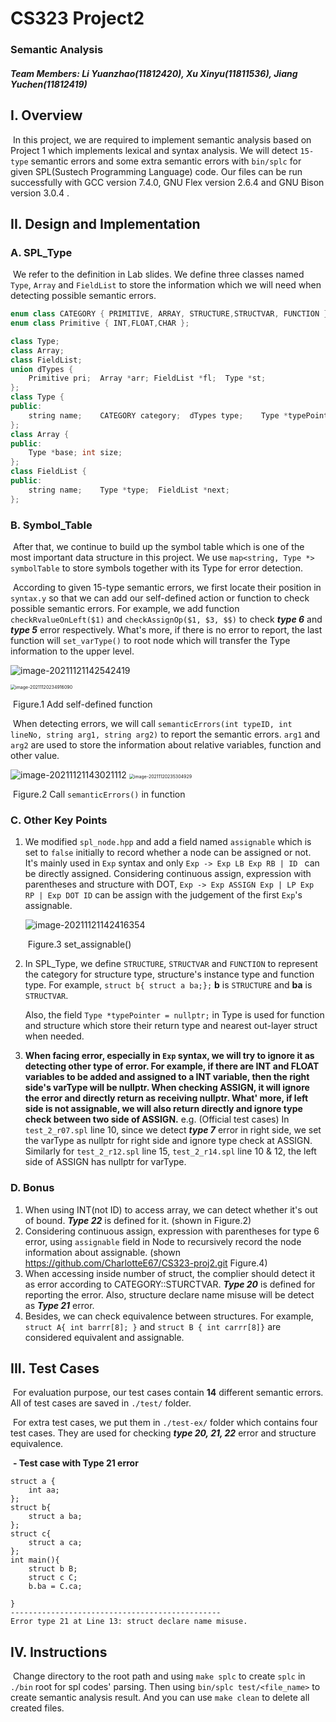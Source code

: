 # CS323 Project2

###  Semantic Analysis

##### **Team Members: Li Yuanzhao(11812420), Xu Xinyu(11811536), Jiang Yuchen(11812419)**

## I. Overview

​		In this project, we are required to implement semantic analysis based on Project 1 which implements lexical and syntax analysis. We will detect `15-type` semantic errors and some extra semantic errors with `bin/splc`  for given SPL(Sustech Programming Language) code. Our files can be run successfully with GCC version 7.4.0, GNU Flex version 2.6.4 and GNU Bison version 3.0.4 .



## II. Design and Implementation

### A. SPL_Type

​		We refer to the definition in Lab slides. We define three classes named `Type`, `Array` and `FieldList` to store the information which we will need when detecting possible semantic errors.

```C++
enum class CATEGORY { PRIMITIVE, ARRAY, STRUCTURE,STRUCTVAR, FUNCTION };
enum class Primitive { INT,FLOAT,CHAR };

class Type;
class Array;
class FieldList;
union dTypes {
    Primitive pri;	Array *arr;	FieldList *fl;	Type *st;
};
class Type {
public:
    string name;	CATEGORY category;	dTypes type;	Type *typePointer = nullptr; 
};
class Array {
public:
    Type *base;	int size;
};
class FieldList {
public:
    string name;	Type *type;	 FieldList *next;
};
```

### B. Symbol_Table

​		After that, we continue to build up the symbol table which is one of the most important data structure in this project. We use `map<string, Type *> symbolTable` to store symbols together with its Type for error detection.

​		According to given 15-type semantic errors, we first locate their position in `syntax.y` so that we can add our self-defined action or function to check possible semantic errors. For example, we add function `checkRvalueOnLeft($1)` and `checkAssignOp($1, $3, $$)`  to check ***type 6*** and ***type 5*** error respectively. What's more, if there is no error to report, the last function will `set_varType()` to root node which will transfer the Type information to the upper level.

​														<img src="SID-Project2.assets/image-20211121142542419.png" alt="image-20211121142542419"  />

<img src="SID-Project2.assets/image-20211120234916090.png" alt="image-20211120234916090" style="zoom:50%;" />

​													Figure.1 Add self-defined function

​		When detecting errors, we will call `semanticErrors(int typeID, int lineNo, string arg1, string arg2)` to report the semantic errors. `arg1` and `arg2` are used to store the information about relative variables, function and other value.

<img src="SID-Project2.assets/image-20211121143021112.png" alt="image-20211121143021112"  />

<img src="SID-Project2.assets/image-20211120235304929.png" alt="image-20211120235304929" style="zoom:50%;" />

​													Figure.2 Call `semanticErrors()` in function

### 	C. Other Key Points

  1. We modified `spl_node.hpp` and add a field named `assignable` which is set to `false` initially to record whether a node can be assigned or not. It's mainly used in `Exp` syntax and only `Exp -> Exp LB Exp RB | ID `  can be directly assigned. Considering continuous assign, expression with parentheses and structure with DOT, `Exp -> Exp ASSIGN Exp | LP Exp RP | Exp DOT ID` can be assign with the judgement of the first `Exp`'s assignable.

     ![image-20211121142416354](SID-Project2.assets/image-20211121142416354.png)

     ​													Figure.3  set_assignable()																				

  2. In SPL_Type, we define `STRUCTURE`, `STRUCTVAR` and `FUNCTION` to represent the category for structure type, structure's instance type and function type. For example, `struct b{ struct a ba;};` **b** is `STRUCTURE` and **ba** is `STRUCTVAR`.

     Also, the field `Type *typePointer = nullptr;` in Type is used for function and structure which store their return type and nearest out-layer struct when needed.

  3. **When facing error, especially in `Exp` syntax, we will try to ignore it as detecting other type of error. For example, if there are INT and FLOAT variables to be added and assigned to a INT variable, then the right side's varType will be nullptr. When checking ASSIGN, it will ignore the error and directly return as receiving nullptr. What' more, if left side is not assignable, we will also return directly and ignore type check between two side of ASSIGN.** e.g. (Official test cases) In `test_2_r07.spl`  line 10, since we detect ***type 7*** error in right side, we set the varType as nullptr for right side and ignore type check at ASSIGN. Similarly for `test_2_r12.spl` line 15, `test_2_r14.spl`  line 10 & 12,  the left side of ASSIGN has nullptr for varType. 

### D. Bonus

1. When using INT(not ID) to access array, we can detect whether it's out of bound. ***Type 22*** is defined for it. (shown in Figure.2)
2. Considering continuous assign, expression with parentheses for type 6 error, using `assignable` field in Node to recursively record the node information about assignable. (shown https://github.com/CharlotteE67/CS323-proj2.git Figure.4)
3. When accessing inside number of struct, the complier should detect it as error according to CATEGORY::STURCTVAR. ***Type 20*** is defined for reporting the error. Also, structure declare name misuse will be detect as ***Type 21*** error.
3. Besides, we can check equivalence between structures. For example, `struct A{ int barrr[8]; }` and `struct B { int carrr[8]}` are considered equivalent and assignable.

## III. Test Cases

​			For evaluation purpose, our test cases contain **14** different semantic errors. All of test cases are saved in `./test/` folder.

​			For extra test cases, we put them in `./test-ex/` folder which contains four test cases. They are used for checking ***type 20, 21, 22*** error and structure equivalence.

​			**- Test case with Type 21 error**

```SPL
struct a {
    int aa;
};
struct b{
    struct a ba;
};
struct c{
    struct a ca;
};
int main(){
    struct b B;
    struct c C;
    b.ba = C.ca;

}
-----------------------------------------------
Error type 21 at Line 13: struct declare name misuse.
```



## IV. Instructions

​			Change directory to the root path and using `make splc` to create `splc` in `./bin` root for spl codes' parsing. Then using `bin/splc test/<file_name>` to create semantic analysis result. And you can use `make clean` to delete all created files.
